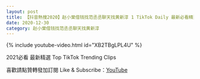 ```yaml
---
layout: post
title: 【抖音熱搜2020】赵小棠借钱找范丞丞聊天找黄新淳 1 TikTok Daily 最新必看精選合集2020 12 30
date: 2020-12-30
category: 赵小棠借钱找范丞丞聊天找黄新淳
---
```


{% include youtube-video.html id="XB2TBgLPL4U" %}

2021必看 最新精選 Top TikTok Trending Clips

喜歡請點贊轉發加訂閱 Like & Subscribe：[YouTube](https://www.youtube.com/channel/UCAoR7VcanIPd04uEq_GIylA/videos)

